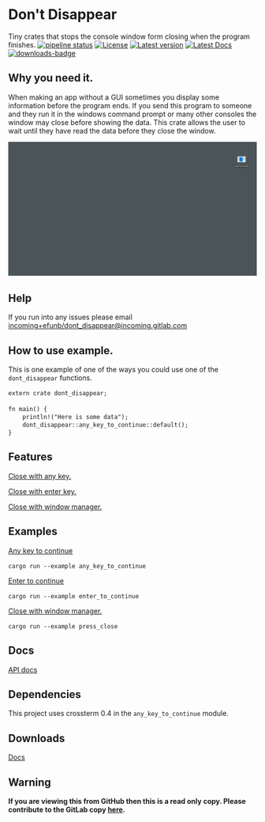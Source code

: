 # Don't Disappear
Tiny crates that stops the console window form closing when the program finishes.
[![pipeline status](https://gitlab.com/efunb/dont_disappear/badges/master/pipeline.svg)](https://gitlab.com/efunb/noughts_and_crosses/commits/master)
[![License](https://img.shields.io/crates/l/dont_disappear.svg)](https://crates.io/crates/dont_disappear)
[![Latest version](https://img.shields.io/crates/v/dont_disappear.svg)](https://crates.io/crates/dont_disappear)
[![Latest Docs](https://docs.rs/dont_disappear/badge.svg)](https://docs.rs/dont_disappear/)
[![downloads-badge](https://img.shields.io/crates/d/dont_disappear.svg)](https://crates.io/crates/dont_disappear)

## Why you need it.

When making an app without a GUI sometimes you display some information before the program ends. If you send this program to someone and they run it in the windows command prompt or many other consoles the window may close before showing the data. This crate allows the user to wait until they have read the data before they close the window.

![Example of Don't Disappear in action](example.gif)

## Help

If you run into any issues please email [incoming+efunb/dont_disappear@incoming.gitlab.com](mailto:incoming+efunb/dont_disappear@incoming.gitlab.com)

## How to use example.

This is one example of one of the ways you could use one of the `dont_disappear` functions.

```rust, no_run
extern crate dont_disappear;

fn main() {
    println!("Here is some data");
    dont_disappear::any_key_to_continue::default();
}
```


## Features

[Close with any key.](https://docs.rs/dont_disappear/2.1.8/dont_disappear/any_key_to_continue/index.html)

[Close with enter key.](https://docs.rs/dont_disappear/2.1.8/dont_disappear/enter_to_continue/index.html)

[Close with window manager.](https://docs.rs/dont_disappear/2.1.8/dont_disappear/fn.press_close.html)

## Examples
[Any key to continue](https://gitlab.com/efunb/dont_disappear/raw/master/examples/any_key_to_continue.rs)
```
cargo run --example any_key_to_continue
```
[Enter to continue](https://gitlab.com/efunb/dont_disappear/raw/master/examples/enter_to_continue.rs)
```
cargo run --example enter_to_continue
```
[Close with window manager.](https://gitlab.com/efunb/dont_disappear/raw/master/examples/press_close.rs)
```
cargo run --example press_close
```



## Docs

[API docs](https://docs.rs/dont_disappear/)

## Dependencies

This project uses crossterm 0.4 in the `any_key_to_continue` module.

## Downloads

[Docs](https://gitlab.com/efunb/dont_disappear/-/jobs/artifacts/master/download?job=docs)

## **Warning**

**If you are viewing this from GitHub then this is a read only copy. Please contribute to the GitLab copy [here](https://gitlab.com/efunb/dont_disappear).**

